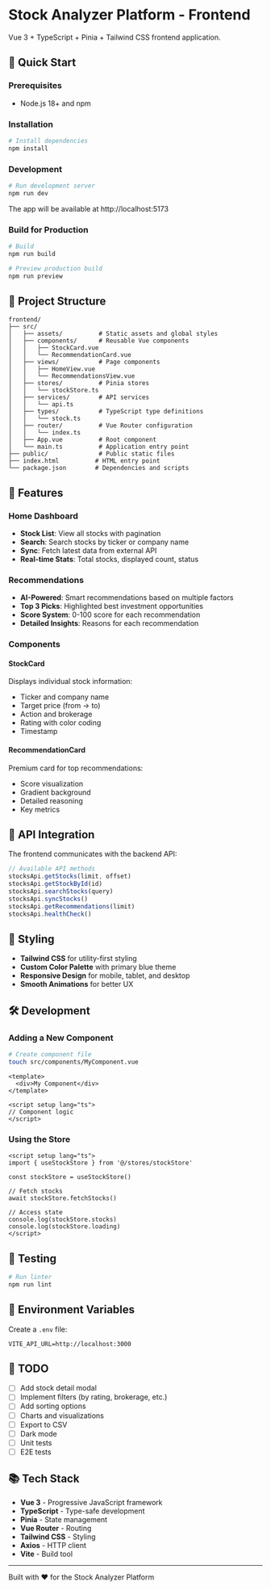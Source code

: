# Stock Analyzer Platform - Frontend

Vue 3 + TypeScript + Pinia + Tailwind CSS frontend application.

## 🚀 Quick Start

### Prerequisites
- Node.js 18+ and npm

### Installation

```bash
# Install dependencies
npm install
```

### Development

```bash
# Run development server
npm run dev
```

The app will be available at http://localhost:5173

### Build for Production

```bash
# Build
npm run build

# Preview production build
npm run preview
```

## 📁 Project Structure

```
frontend/
├── src/
│   ├── assets/          # Static assets and global styles
│   ├── components/      # Reusable Vue components
│   │   ├── StockCard.vue
│   │   └── RecommendationCard.vue
│   ├── views/           # Page components
│   │   ├── HomeView.vue
│   │   └── RecommendationsView.vue
│   ├── stores/          # Pinia stores
│   │   └── stockStore.ts
│   ├── services/        # API services
│   │   └── api.ts
│   ├── types/           # TypeScript type definitions
│   │   └── stock.ts
│   ├── router/          # Vue Router configuration
│   │   └── index.ts
│   ├── App.vue          # Root component
│   └── main.ts          # Application entry point
├── public/              # Public static files
├── index.html          # HTML entry point
└── package.json        # Dependencies and scripts
```

## 🎨 Features

### Home Dashboard
- **Stock List**: View all stocks with pagination
- **Search**: Search stocks by ticker or company name
- **Sync**: Fetch latest data from external API
- **Real-time Stats**: Total stocks, displayed count, status

### Recommendations
- **AI-Powered**: Smart recommendations based on multiple factors
- **Top 3 Picks**: Highlighted best investment opportunities
- **Score System**: 0-100 score for each recommendation
- **Detailed Insights**: Reasons for each recommendation

### Components

#### StockCard
Displays individual stock information:
- Ticker and company name
- Target price (from → to)
- Action and brokerage
- Rating with color coding
- Timestamp

#### RecommendationCard
Premium card for top recommendations:
- Score visualization
- Gradient background
- Detailed reasoning
- Key metrics

## 🔌 API Integration

The frontend communicates with the backend API:

```typescript
// Available API methods
stocksApi.getStocks(limit, offset)
stocksApi.getStockById(id)
stocksApi.searchStocks(query)
stocksApi.syncStocks()
stocksApi.getRecommendations(limit)
stocksApi.healthCheck()
```

## 🎨 Styling

- **Tailwind CSS** for utility-first styling
- **Custom Color Palette** with primary blue theme
- **Responsive Design** for mobile, tablet, and desktop
- **Smooth Animations** for better UX

## 🛠️ Development

### Adding a New Component

```bash
# Create component file
touch src/components/MyComponent.vue
```

```vue
<template>
  <div>My Component</div>
</template>

<script setup lang="ts">
// Component logic
</script>
```

### Using the Store

```vue
<script setup lang="ts">
import { useStockStore } from '@/stores/stockStore'

const stockStore = useStockStore()

// Fetch stocks
await stockStore.fetchStocks()

// Access state
console.log(stockStore.stocks)
console.log(stockStore.loading)
</script>
```

## 🧪 Testing

```bash
# Run linter
npm run lint
```

## 📝 Environment Variables

Create a `.env` file:

```env
VITE_API_URL=http://localhost:3000
```

## 🎯 TODO

- [ ] Add stock detail modal
- [ ] Implement filters (by rating, brokerage, etc.)
- [ ] Add sorting options
- [ ] Charts and visualizations
- [ ] Export to CSV
- [ ] Dark mode
- [ ] Unit tests
- [ ] E2E tests

## 📚 Tech Stack

- **Vue 3** - Progressive JavaScript framework
- **TypeScript** - Type-safe development
- **Pinia** - State management
- **Vue Router** - Routing
- **Tailwind CSS** - Styling
- **Axios** - HTTP client
- **Vite** - Build tool

---

Built with ❤️ for the Stock Analyzer Platform
